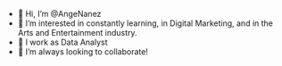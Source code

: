 - 👋 Hi, I’m @AngeNanez
- 👀 I’m interested in constantly learning, in Digital Marketing, and in the Arts and Entertainment industry.
- 🌱 I work as Data Analyst
- 💞️ I’m always looking to collaborate!

<!---
AngeNanez/AngeNanez is a ✨ special ✨ repository because its `README.md` (this file) appears on your GitHub profile.
You can click the Preview link to take a look at your changes.
--->
